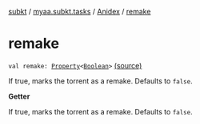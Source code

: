 [subkt](../../index.md) / [myaa.subkt.tasks](../index.md) / [Anidex](index.md) / [remake](./remake.md)

# remake

`val remake: `[`Property`](https://docs.gradle.org/current/javadoc/org/gradle/api/provider/Property.html)`<`[`Boolean`](https://kotlinlang.org/api/latest/jvm/stdlib/kotlin/-boolean/index.html)`>` [(source)](https://github.com/Myaamori/SubKt/blob/0.1.8/src/main/kotlin/myaa/subkt/tasks/tasks.kt#L1181)

If true, marks the torrent as a remake.
Defaults to `false`.

**Getter**

If true, marks the torrent as a remake.
Defaults to `false`.

